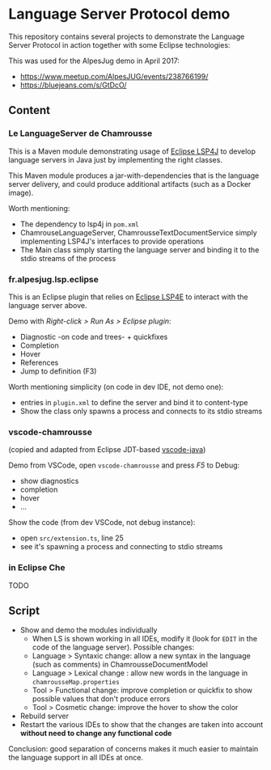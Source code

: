 # Language Server Protocol demo

This repository contains several projects to demonstrate the Language Server Protocol in action together with some Eclipse technologies:

This was used for the AlpesJug demo in April 2017:
* https://www.meetup.com/AlpesJUG/events/238766199/
* https://bluejeans.com/s/GtDcO/

## Content

### Le LanguageServer de Chamrousse

This is a Maven module demonstrating usage of [Eclipse LSP4J](https://github.com/eclipse/lsp4j) to develop language servers in Java just by implementing the right classes.

This Maven module produces a jar-with-dependencies that is the language server delivery, and could produce additional artifacts (such as a Docker image).

Worth mentioning:
* The dependency to lsp4j in `pom.xml`
* ChamrouseLanguageServer, ChamrousseTextDocumentService simply implementing LSP4J's interfaces to provide operations
* The Main class simply starting  the language server and binding it to the stdio streams of the process

### fr.alpesjug.lsp.eclipse

This is an Eclipse plugin that relies on [Eclipse LSP4E](https://projects.eclipse.org/projects/technology.lsp4e) to interact with the language server above.

Demo with *Right-click > Run As > Eclipse plugin*:
* Diagnostic -on code and trees- + quickfixes
* Completion
* Hover
* References
* Jump to definition (F3)

Worth mentioning simplicity (on code in dev IDE, not demo one):
* entries in `plugin.xml` to define the server and bind it to content-type
* Show the class only spawns a process and connects to its stdio streams

### vscode-chamrousse

(copied and adapted from Eclipse JDT-based [vscode-java](https://github.com/redhat-developer/vscode-java))

Demo from VSCode, open `vscode-chamrousse` and press *F5* to Debug:
* show diagnostics
* completion
* hover
* ...

Show the code (from dev VSCode, not debug instance):
* open `src/extension.ts`, line 25
* see it's spawning a process and connecting to stdio streams

### in Eclipse Che

TODO

## Script

* Show and demo the modules individually
  * When LS is shown working in all IDEs, modify it (look for `EDIT` in the code of the language server). Possible changes:
  * Language > Syntaxic change: allow a new syntax in the language (such as comments) in ChamrousseDocumentModel
  * Language > Lexical change : allow new words in the language in `chamrousseMap.properties`
  * Tool > Functional change: improve completion or quickfix to show possible values that don't produce errors
  * Tool > Cosmetic change: improve the hover to show the color
* Rebuild server
* Restart the various IDEs to show that the changes are taken into account **without need to change any functional code**

Conclusion: good separation of concerns makes it much easier to maintain the language support in all IDEs at once.
